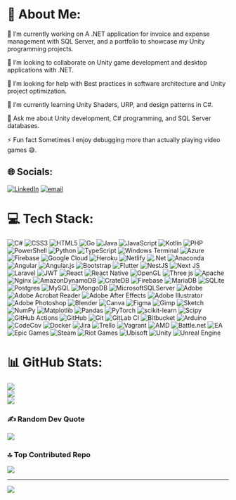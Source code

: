 # 💫 About Me:
🔭 I’m currently working on
A .NET application for invoice and expense management with SQL Server, and a portfolio to showcase my Unity programming projects.

👯 I’m looking to collaborate on
Unity game development and desktop applications with .NET.

🤝 I’m looking for help with
Best practices in software architecture and Unity project optimization.

🌱 I’m currently learning
Unity Shaders, URP, and design patterns in C#.

💬 Ask me about
Unity development, C# programming, and SQL Server databases.

⚡ Fun fact
Sometimes I enjoy debugging more than actually playing video games 😅.


## 🌐 Socials:
[![LinkedIn](https://img.shields.io/badge/LinkedIn-%230077B5.svg?logo=linkedin&logoColor=white)](https://linkedin.com/in/axelriverasaldaña) [![email](https://img.shields.io/badge/Email-D14836?logo=gmail&logoColor=white)](mailto:axel.rivera.saldana@gmail.com) 

# 💻 Tech Stack:
![C#](https://img.shields.io/badge/c%23-%23239120.svg?style=for-the-badge&logo=csharp&logoColor=white) ![CSS3](https://img.shields.io/badge/css3-%231572B6.svg?style=for-the-badge&logo=css3&logoColor=white) ![HTML5](https://img.shields.io/badge/html5-%23E34F26.svg?style=for-the-badge&logo=html5&logoColor=white) ![Go](https://img.shields.io/badge/go-%2300ADD8.svg?style=for-the-badge&logo=go&logoColor=white) ![Java](https://img.shields.io/badge/java-%23ED8B00.svg?style=for-the-badge&logo=openjdk&logoColor=white) ![JavaScript](https://img.shields.io/badge/javascript-%23323330.svg?style=for-the-badge&logo=javascript&logoColor=%23F7DF1E) ![Kotlin](https://img.shields.io/badge/kotlin-%237F52FF.svg?style=for-the-badge&logo=kotlin&logoColor=white) ![PHP](https://img.shields.io/badge/php-%23777BB4.svg?style=for-the-badge&logo=php&logoColor=white) ![PowerShell](https://img.shields.io/badge/PowerShell-%235391FE.svg?style=for-the-badge&logo=powershell&logoColor=white) ![Python](https://img.shields.io/badge/python-3670A0?style=for-the-badge&logo=python&logoColor=ffdd54) ![TypeScript](https://img.shields.io/badge/typescript-%23007ACC.svg?style=for-the-badge&logo=typescript&logoColor=white) ![Windows Terminal](https://img.shields.io/badge/Windows%20Terminal-%234D4D4D.svg?style=for-the-badge&logo=windows-terminal&logoColor=white) ![Azure](https://img.shields.io/badge/azure-%230072C6.svg?style=for-the-badge&logo=microsoftazure&logoColor=white) ![Firebase](https://img.shields.io/badge/firebase-%23039BE5.svg?style=for-the-badge&logo=firebase) ![Google Cloud](https://img.shields.io/badge/GoogleCloud-%234285F4.svg?style=for-the-badge&logo=google-cloud&logoColor=white) ![Heroku](https://img.shields.io/badge/heroku-%23430098.svg?style=for-the-badge&logo=heroku&logoColor=white) ![Netlify](https://img.shields.io/badge/netlify-%23000000.svg?style=for-the-badge&logo=netlify&logoColor=#00C7B7) ![.Net](https://img.shields.io/badge/.NET-5C2D91?style=for-the-badge&logo=.net&logoColor=white) ![Anaconda](https://img.shields.io/badge/Anaconda-%2344A833.svg?style=for-the-badge&logo=anaconda&logoColor=white) ![Angular](https://img.shields.io/badge/angular-%23DD0031.svg?style=for-the-badge&logo=angular&logoColor=white) ![Angular.js](https://img.shields.io/badge/angular.js-%23E23237.svg?style=for-the-badge&logo=angularjs&logoColor=white) ![Bootstrap](https://img.shields.io/badge/bootstrap-%238511FA.svg?style=for-the-badge&logo=bootstrap&logoColor=white) ![Flutter](https://img.shields.io/badge/Flutter-%2302569B.svg?style=for-the-badge&logo=Flutter&logoColor=white) ![NestJS](https://img.shields.io/badge/nestjs-%23E0234E.svg?style=for-the-badge&logo=nestjs&logoColor=white) ![Next JS](https://img.shields.io/badge/Next-black?style=for-the-badge&logo=next.js&logoColor=white) ![Laravel](https://img.shields.io/badge/laravel-%23FF2D20.svg?style=for-the-badge&logo=laravel&logoColor=white) ![JWT](https://img.shields.io/badge/JWT-black?style=for-the-badge&logo=JSON%20web%20tokens) ![React](https://img.shields.io/badge/react-%2320232a.svg?style=for-the-badge&logo=react&logoColor=%2361DAFB) ![React Native](https://img.shields.io/badge/react_native-%2320232a.svg?style=for-the-badge&logo=react&logoColor=%2361DAFB) ![OpenGL](https://img.shields.io/badge/OpenGL-%23FFFFFF.svg?style=for-the-badge&logo=opengl) ![Three js](https://img.shields.io/badge/threejs-black?style=for-the-badge&logo=three.js&logoColor=white) ![Apache](https://img.shields.io/badge/apache-%23D42029.svg?style=for-the-badge&logo=apache&logoColor=white) ![Nginx](https://img.shields.io/badge/nginx-%23009639.svg?style=for-the-badge&logo=nginx&logoColor=white) ![AmazonDynamoDB](https://img.shields.io/badge/Amazon%20DynamoDB-4053D6?style=for-the-badge&logo=Amazon%20DynamoDB&logoColor=white) ![CrateDB](https://img.shields.io/badge/CrateDB-009DC7?style=for-the-badge&logo=CrateDB&logoColor=white) ![Firebase](https://img.shields.io/badge/firebase-a08021?style=for-the-badge&logo=firebase&logoColor=ffcd34) ![MariaDB](https://img.shields.io/badge/MariaDB-003545?style=for-the-badge&logo=mariadb&logoColor=white) ![SQLite](https://img.shields.io/badge/sqlite-%2307405e.svg?style=for-the-badge&logo=sqlite&logoColor=white) ![Postgres](https://img.shields.io/badge/postgres-%23316192.svg?style=for-the-badge&logo=postgresql&logoColor=white) ![MySQL](https://img.shields.io/badge/mysql-4479A1.svg?style=for-the-badge&logo=mysql&logoColor=white) ![MongoDB](https://img.shields.io/badge/MongoDB-%234ea94b.svg?style=for-the-badge&logo=mongodb&logoColor=white) ![MicrosoftSQLServer](https://img.shields.io/badge/Microsoft%20SQL%20Server-CC2927?style=for-the-badge&logo=microsoft%20sql%20server&logoColor=white) ![Adobe](https://img.shields.io/badge/adobe-%23FF0000.svg?style=for-the-badge&logo=adobe&logoColor=white) ![Adobe Acrobat Reader](https://img.shields.io/badge/Adobe%20Acrobat%20Reader-EC1C24.svg?style=for-the-badge&logo=Adobe%20Acrobat%20Reader&logoColor=white) ![Adobe After Effects](https://img.shields.io/badge/Adobe%20After%20Effects-9999FF.svg?style=for-the-badge&logo=Adobe%20After%20Effects&logoColor=white) ![Adobe Illustrator](https://img.shields.io/badge/adobe%20illustrator-%23FF9A00.svg?style=for-the-badge&logo=adobe%20illustrator&logoColor=white) ![Adobe Photoshop](https://img.shields.io/badge/adobe%20photoshop-%2331A8FF.svg?style=for-the-badge&logo=adobe%20photoshop&logoColor=white) ![Blender](https://img.shields.io/badge/blender-%23F5792A.svg?style=for-the-badge&logo=blender&logoColor=white) ![Canva](https://img.shields.io/badge/Canva-%2300C4CC.svg?style=for-the-badge&logo=Canva&logoColor=white) ![Figma](https://img.shields.io/badge/figma-%23F24E1E.svg?style=for-the-badge&logo=figma&logoColor=white) ![Gimp](https://img.shields.io/badge/Gimp-657D8B?style=for-the-badge&logo=gimp&logoColor=FFFFFF) ![Sketch](https://img.shields.io/badge/Sketch-FFB387?style=for-the-badge&logo=sketch&logoColor=black) ![NumPy](https://img.shields.io/badge/numpy-%23013243.svg?style=for-the-badge&logo=numpy&logoColor=white) ![Matplotlib](https://img.shields.io/badge/Matplotlib-%23ffffff.svg?style=for-the-badge&logo=Matplotlib&logoColor=black) ![Pandas](https://img.shields.io/badge/pandas-%23150458.svg?style=for-the-badge&logo=pandas&logoColor=white) ![PyTorch](https://img.shields.io/badge/PyTorch-%23EE4C2C.svg?style=for-the-badge&logo=PyTorch&logoColor=white) ![scikit-learn](https://img.shields.io/badge/scikit--learn-%23F7931E.svg?style=for-the-badge&logo=scikit-learn&logoColor=white) ![Scipy](https://img.shields.io/badge/SciPy-%230C55A5.svg?style=for-the-badge&logo=scipy&logoColor=%white) ![GitHub Actions](https://img.shields.io/badge/github%20actions-%232671E5.svg?style=for-the-badge&logo=githubactions&logoColor=white) ![GitHub](https://img.shields.io/badge/github-%23121011.svg?style=for-the-badge&logo=github&logoColor=white) ![Git](https://img.shields.io/badge/git-%23F05033.svg?style=for-the-badge&logo=git&logoColor=white) ![GitLab CI](https://img.shields.io/badge/gitlab%20CI-%23181717.svg?style=for-the-badge&logo=gitlab&logoColor=white) ![Bitbucket](https://img.shields.io/badge/bitbucket-%230047B3.svg?style=for-the-badge&logo=bitbucket&logoColor=white) ![Arduino](https://img.shields.io/badge/-Arduino-00979D?style=for-the-badge&logo=Arduino&logoColor=white) ![CodeCov](https://img.shields.io/badge/codecov-%23ff0077.svg?style=for-the-badge&logo=codecov&logoColor=white) ![Docker](https://img.shields.io/badge/docker-%230db7ed.svg?style=for-the-badge&logo=docker&logoColor=white) ![Jira](https://img.shields.io/badge/jira-%230A0FFF.svg?style=for-the-badge&logo=jira&logoColor=white) ![Trello](https://img.shields.io/badge/Trello-%23026AA7.svg?style=for-the-badge&logo=Trello&logoColor=white) ![Vagrant](https://img.shields.io/badge/vagrant-%231563FF.svg?style=for-the-badge&logo=vagrant&logoColor=white) ![AMD](https://img.shields.io/badge/AMD-%23000000.svg?style=for-the-badge&logo=amd&logoColor=white) ![Battle.net](https://img.shields.io/badge/battle.net-%2300AEFF.svg?style=for-the-badge&logo=battle.net&logoColor=white) ![EA](https://img.shields.io/badge/ea-%23000000.svg?style=for-the-badge&logo=ea&logoColor=white) ![Epic Games](https://img.shields.io/badge/epicgames-%23313131.svg?style=for-the-badge&logo=epicgames&logoColor=white) ![Steam](https://img.shields.io/badge/steam-%23000000.svg?style=for-the-badge&logo=steam&logoColor=white) ![Riot Games](https://img.shields.io/badge/riotgames-D32936.svg?style=for-the-badge&logo=riotgames&logoColor=white) ![Ubisoft](https://img.shields.io/badge/Ubisoft-%23F5F5F5.svg?style=for-the-badge&logo=Ubisoft&logoColor=black) ![Unity](https://img.shields.io/badge/unity-%23000000.svg?style=for-the-badge&logo=unity&logoColor=white) ![Unreal Engine](https://img.shields.io/badge/unrealengine-%23313131.svg?style=for-the-badge&logo=unrealengine&logoColor=white)
# 📊 GitHub Stats:
![](https://github-readme-stats.vercel.app/api?username=AxelSaldana&theme=one_dark_pro&hide_border=false&include_all_commits=true&count_private=true)<br/>
![](https://nirzak-streak-stats.vercel.app/?user=AxelSaldana&theme=one_dark_pro&hide_border=false)<br/>
![](https://github-readme-stats.vercel.app/api/top-langs/?username=AxelSaldana&theme=one_dark_pro&hide_border=false&include_all_commits=true&count_private=true&layout=compact)

### ✍️ Random Dev Quote
![](https://quotes-github-readme.vercel.app/api?type=horizontal&theme=radical)

### 🔝 Top Contributed Repo
![](https://github-contributor-stats.vercel.app/api?username=AxelSaldana&limit=5&theme=radical&combine_all_yearly_contributions=true)

---
[![](https://visitcount.itsvg.in/api?id=AxelSaldana&icon=2&color=0)](https://visitcount.itsvg.in)

<!-- Proudly created with GPRM ( https://gprm.itsvg.in ) -->
